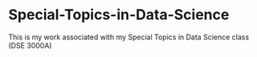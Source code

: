 # Special-Topics-in-Data-Science
This is my work associated with my Special Topics in Data Science class (DSE 3000A)
